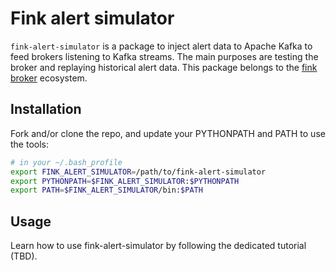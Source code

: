 # Fink alert simulator

`fink-alert-simulator` is a package to inject alert data to Apache Kafka to feed brokers listening to Kafka streams. The main purposes are testing the broker and replaying historical alert data. This package belongs to the [fink broker](https://github.com/astrolabsoftware/fink-broker) ecosystem.

## Installation

Fork and/or clone the repo, and update your PYTHONPATH and PATH to use the tools:

```bash
# in your ~/.bash_profile
export FINK_ALERT_SIMULATOR=/path/to/fink-alert-simulator
export PYTHONPATH=$FINK_ALERT_SIMULATOR:$PYTHONPATH
export PATH=$FINK_ALERT_SIMULATOR/bin:$PATH
```

## Usage

Learn how to use fink-alert-simulator by following the dedicated tutorial (TBD).

